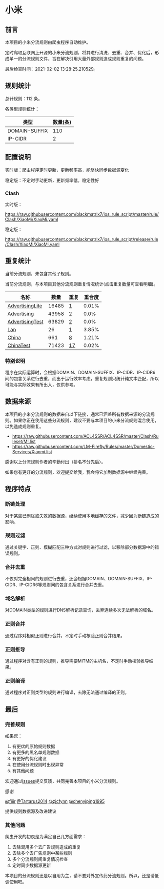 # 小米

## 前言

本项目的小米分流规则由爬虫程序自动维护。

定时爬取互联网上开源的小米分流规则，将其进行清洗、去重、合并、优化后，形成单一的分流规则文件，旨在解决引用大量外部规则造成规则重复的问题。



最后检查时间：2021-02-02 13:28:25.210529。

## 规则统计

总计规则：112 条。

各类型规则统计：

| 类型 | 数量(条) |
| ---- | ---- |
| DOMAIN-SUFFIX | 110 |
| IP-CIDR | 2 |
## 配置说明

实时版：爬虫程序定时更新，更新频率高，能尽快同步数据源变化

稳定版：不定时手动更新，更新频率低，稳定性好

### Clash 
实时版：

https://raw.githubusercontent.com/blackmatrix7/ios_rule_script/master/rule/Clash/XiaoMi/XiaoMi.yaml

稳定版：

https://raw.githubusercontent.com/blackmatrix7/ios_rule_script/release/rule/Clash/XiaoMi/XiaoMi.yaml

## 重复统计


当前分流规则，未包含其他子规则。


当前分流规则，与本项目其他分流规则重复情况统计(点击重复数量可查看明细)。



| 名称 | 数量 | 重复 | 重合度 |
| ---- | ---- | ---- | ------ |
|  [AdvertisingLite](https://github.com/blackmatrix7/ios_rule_script/tree/master/rule/Clash/AdvertisingLite)    | 16485   | [1](https://raw.githubusercontent.com/blackmatrix7/ios_rule_script/master/rule/Clash/XiaoMi/XiaoMi_Repeat.list)   |   0.01% |
|  [Advertising](https://github.com/blackmatrix7/ios_rule_script/tree/master/rule/Clash/Advertising)    | 43958   | [2](https://raw.githubusercontent.com/blackmatrix7/ios_rule_script/master/rule/Clash/XiaoMi/XiaoMi_Repeat.list)   |   0.0% |
|  [AdvertisingTest](https://github.com/blackmatrix7/ios_rule_script/tree/master/rule/Clash/AdvertisingTest)    | 63829   | [2](https://raw.githubusercontent.com/blackmatrix7/ios_rule_script/master/rule/Clash/XiaoMi/XiaoMi_Repeat.list)   |   0.0% |
|  [Lan](https://github.com/blackmatrix7/ios_rule_script/tree/master/rule/Clash/Lan)    | 26   | [1](https://raw.githubusercontent.com/blackmatrix7/ios_rule_script/master/rule/Clash/XiaoMi/XiaoMi_Repeat.list)   |   3.85% |
|  [China](https://github.com/blackmatrix7/ios_rule_script/tree/master/rule/Clash/China)    | 661   | [8](https://raw.githubusercontent.com/blackmatrix7/ios_rule_script/master/rule/Clash/XiaoMi/XiaoMi_Repeat.list)   |   1.21% |
|  [ChinaTest](https://github.com/blackmatrix7/ios_rule_script/tree/master/rule/Clash/ChinaTest)    | 71423   | [17](https://raw.githubusercontent.com/blackmatrix7/ios_rule_script/master/rule/Clash/XiaoMi/XiaoMi_Repeat.list)   |   0.02% |
### 特别说明
程序在实际运算时，会根据DOMAIN、DOMAIN-SUFFIX、IP-CIDR、IP-CIDR6间的包含关系进行去重，而出于运行效率考虑，重复规则只统计纯文本匹配，所以可能与实际效果有所出入，仅供参考。

## 数据来源

本项目的小米分流规则的数据来自以下链接，通常已涵盖所有数据来源的分流规则。如果你正在使用这些分流规则，建议不要与本项目的小米分流规则混合使用，以免造成规则重复。

- https://raw.githubusercontent.com/ACL4SSR/ACL4SSR/master/Clash/Ruleset/MI.list
- https://raw.githubusercontent.com/LM-Firefly/Rules/master/Domestic-Services/Xiaomi.list


感谢以上分流规则作者的辛勤付出（排名不分先后）。

如果您有更好的分流规则，欢迎提交给我，我会将它加到数据源中继续完善。

## 程序特点

### 断链处理

对于某些已删除或失效的数据源，继续使用本地缓存的文件，减少因为断链造成的影响。

### 规则过滤

通过关键字、正则、模糊匹配三种方式对规则进行过滤，以移除部分数据源中的错误规则。

### 合并去重

不仅对完全相同的规则进行去重，还会根据DOMAIN、DOMAIN-SUFFIX、IP-CIDR、IP-CIDR6等规则间的包含关系进行合并去重。

### 域名解析

对DOMAIN类型的规则进行DNS解析记录查询，丢弃连续多次无法解析的域名。

### 正则合并

通过程序对相似正则进行合并，不定时手动核验正则合并结果。

### 正则推导

通过程序对含有正则的规则，推导需要MITM的主机名，不定时手动核验推导结果。

### 正则编译

通过程序对正则类型的规则进行编译，去除无法通过编译的正则。

## 最后

### 完善规则

如果您：

1. 有更优的原始规则数据
2. 有更多的黑名单规则数据
3. 有更好的优化建议
4. 在使用分流规则时出现异常
5. 有其他问题

欢迎通过[issues](https://github.com/blackmatrix7/ios_rule_script/issues/new)提交反馈，共同完善本项目的小米分流规则。

感谢

[@fiiir](https://github.com/fiiir) [@Tartarus2014](https://github.com/Tartarus2014) [@zjcfynn](https://github.com/zjcfynn) [@chenyiping1995](https://github.com/chenyiping1995) 

提供规则数据源及改进建议

### 其他问题

爬虫开发的初衷是为满足自己几方面需求：

1. 去除混用多个去广告规则造成的重复
2. 去除多个去广告规则中某些规则
3. 多个分流规则间重复情况检查
4. 定时同步数据源更新

本项目的分流规则还是以自用为主，请不要对外宣传此分流规则。所以，还是请低调使用吧。